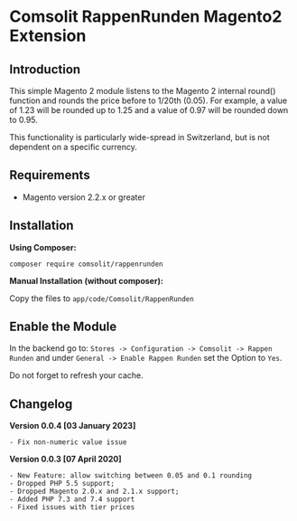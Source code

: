 Comsolit RappenRunden Magento2 Extension
========================================

Introduction
------------
This simple Magento 2 module listens to the Magento 2 internal round() function and rounds the price before to 1/20th (0.05).
For example, a value of 1.23 will be rounded up to 1.25 and a value of 0.97 will be rounded down to 0.95.

This functionality is particularly wide-spread in Switzerland, but is not dependent on a specific currency.

Requirements
------------
* Magento version 2.2.x or greater

Installation
------------
**Using Composer:**

``composer require comsolit/rappenrunden``

**Manual Installation (without composer):**

Copy the files to ``app/code/Comsolit/RappenRunden``

Enable the Module
------------
In the backend go to:
``Stores -> Configuration -> Comsolit -> Rappen Runden``
and under ``General -> Enable Rappen Runden`` set the Option to ``Yes``. 

Do not forget to refresh your cache.


Changelog
------------

**Version 0.0.4 [03 January 2023]**

    - Fix non-numeric value issue


**Version 0.0.3 [07 April 2020]**

    - New Feature: allow switching between 0.05 and 0.1 rounding
    - Dropped PHP 5.5 support;
    - Dropped Magento 2.0.x and 2.1.x support;
    - Added PHP 7.3 and 7.4 support
    - Fixed issues with tier prices

    
    
